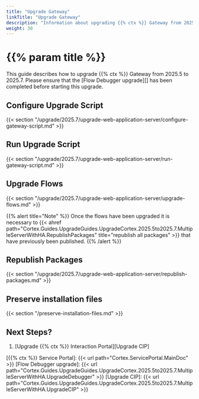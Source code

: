 ```yaml
---
title: "Upgrade Gateway"
linkTitle: "Upgrade Gateway"
description: "Information about upgrading {{% ctx %}} Gateway from 2025.5 to 2025.7."
weight: 30
---
```

<!-- Check if Flows need upgrading and Packages need re-publishing for this upgrade and remove sections if not -->

# {{% param title %}}

This guide describes how to upgrade {{% ctx %}} Gateway from 2025.5 to 2025.7. Please ensure that the [Flow Debugger upgrade][] has been completed before starting this upgrade.

## Configure Upgrade Script

{{< section "/upgrade/2025.7/upgrade-web-application-server/configure-gateway-script.md" >}}

## Run Upgrade Script

{{< section "/upgrade/2025.7/upgrade-web-application-server/run-gateway-script.md" >}}

## Upgrade Flows

{{< section "/upgrade/2025.7/upgrade-web-application-server/upgrade-flows.md" >}}

{{% alert title="Note" %}}
Once the flows have been upgraded it is necessary to {{< ahref path="Cortex.Guides.UpgradeGuides.UpgradeCortex.2025.5to2025.7.MultipleServerWithHA.RepublishPackages" title="republish all packages" >}} that have previously been published.
{{% /alert %}}

## Republish Packages

{{< section "/upgrade/2025.7/upgrade-web-application-server/republish-packages.md" >}}

## Preserve installation files

{{< section "/preserve-installation-files.md" >}}

## Next Steps?

1. [Upgrade {{% ctx %}} Interaction Portal][Upgrade CIP]

[{{% ctx %}} Service Portal]: {{< url path="Cortex.ServicePortal.MainDoc" >}}
[Flow Debugger upgrade]: {{< url path="Cortex.Guides.UpgradeGuides.UpgradeCortex.2025.5to2025.7.MultipleServerWithHA.UpgradeDebugger" >}}
[Upgrade CIP]: {{< url path="Cortex.Guides.UpgradeGuides.UpgradeCortex.2025.5to2025.7.MultipleServerWithHA.UpgradeCIP" >}}
